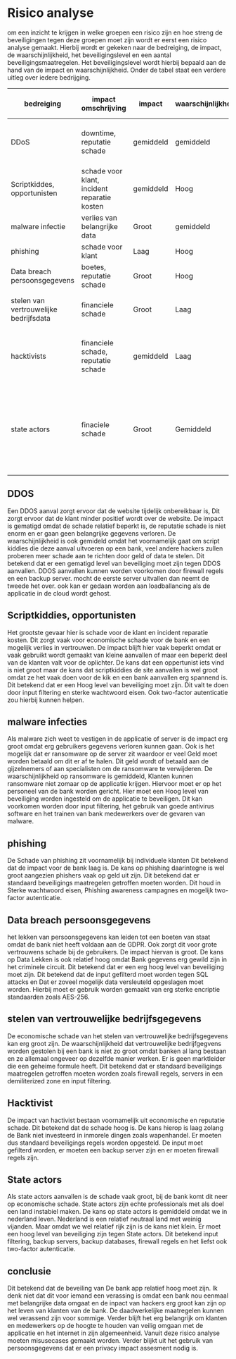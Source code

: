 # Risico analyse

om een inzicht te krijgen in welke groepen een risico zijn en hoe streng de beveiligingen tegen deze groepen moet zijn wordt er eerst een risico analyse gemaakt. Hierbij wordt er gekeken naar de bedreiging, de impact, de waarschijnlijkheid, het beveiligingslevel en een aantal beveiligingsmaatregelen. Het beveiligingslevel wordt hierbij bepaald aan de hand van de impact en waarschijnlijkheid. Onder de tabel staat een verdere uitleg over iedere bedrijging.

| bedreiging                             | impact  omschrijving            | impact | waarschijnlijkheid | security control level | controls |
| -------------------------------------- | -------------------------------- | ------ | ------------------ | ---------------------- | -------- |
| DDoS                                   | downtime, reputatie schade       | gemiddeld | gemiddeld | gematigd level van beveiliging | firewall regels tegen DoS en backup servers |
| Scriptkiddes, opportunisten            | schade voor klant, incident reparatie kosten | gemiddeld | Hoog | hoog level van beveiliging | input filtering, wachtwoord eisen |
| malware infectie                       | verlies van belangrijke data     | Groot  | gemiddeld | Hoog level van beveiling | input filtering, antivirus |
| phishing                               | schade voor klant                | Laag   | Hoog | standaard beveiliging | two-factor authenticatie |
| Data breach persoonsgegevens           | boetes, reputatie schade         | Groot  | Hoog | Erg hoog level van beveiliging | input filtering, encryptie |
| stelen van vertrouwelijke bedrijfsdata | financiele schade                | Groot  | Laag | standaard beveiliging | firewall regels, dmz, input filtering |
| hacktivists                            | financiele schade, reputatie schade | gemiddeld | Laag | standaard beveiling | input filtering, backup server, firewall regels |
| state actors                           | finaciele schade                 | Groot | Gemiddeld | hoog level beveiliging | input filtering, backup server, backup database, firewall regels, two factor autenticatie |

## DDOS

Een DDOS aanval zorgt ervoor dat de website tijdelijk onbereikbaar is, Dit zorgt ervoor dat de klant minder positief wordt over de website. De impact is gematigd omdat de schade relatief beperkt is, de reputatie schade is niet enorm en er gaan geen belangrijke gegevens verloren. De waarschijnlijkheid is ook gemideld omdat het voornamelijk gaat om script kiddies die deze aanval uitvoeren op een bank, veel andere hackers zullen proberen meer schade aan te richten door geld of data te stelen. Dit betekend dat er een gematigd level van beveiliging moet zijn tegen DDOS aanvallen. DDOS aanvallen kunnen worden voorkomen door firewall regels en een backup server. mocht de eerste server uitvallen dan neemt de tweede het over. ook kan er gedaan worden aan loadballancing als de applicatie in de cloud wordt gehost.

## Scriptkiddies, opportunisten

Het grootste gevaar hier is schade voor de klant en incident reparatie kosten. Dit zorgt vaak voor economische schade voor de bank en een mogelijk verlies in vertrouwen. De impact blijft hier vaak beperkt omdat er vaak gebruikt wordt gemaakt van kleine aanvallen of maar een beperkt deel van de klanten valt voor de oplichter. De kans dat een oppertunist iets vind is niet groot maar de kans dat scriptkiddies de site aanvallen is wel groot omdat ze het vaak doen voor de kik en een bank aanvallen erg spannend is. Dit betekend dat er een Hoog level van beveiliging moet zijn. Dit valt te doen door input filtering en sterke wachtwoord eisen. Ook two-factor autenticatie zou hierbij kunnen helpen.

## malware infecties

Als malware zich weet te vestigen in de applicatie of server is de impact erg groot omdat erg gebruikers gegevens verloren kunnen gaan. Ook is het mogelijk dat er ransomware op de server zit waardoor er veel Geld moet worden betaald om dit er af te halen. Dit geld wordt of betaald aan de gijzelnemers of aan specialisten om de ransomware te verwijderen. De waarschijnlijkheid op ransomware is gemiddeld, Klanten kunnen ransomware niet zomaar op de applicatie krijgen. Hiervoor moet er op het personeel van de bank worden gericht. Hier moet een Hoog level van beveiliging worden ingesteld om de applicatie te beveiligen. Dit kan voorkomen worden door input filtering, het gebruik van goede antivirus software en het trainen van bank medewerkers over de gevaren van malware.

## phishing

De Schade van phishing zit voornamelijk bij individuele klanten Dit betekend dat de impact voor de bank laag is. De kans op phishing daarintegne is wel groot aangezien phishers vaak op geld uit zijn. Dit betekend dat er standaard beveiligings maatregelen getroffen moeten worden. Dit houd in Sterke wachtwoord eisen, Phishing awareness campagnes en mogelijk two-factor autenticatie.

## Data breach persoonsgegevens

het lekken van persoonsgegevens kan leiden tot een boeten van staat omdat de bank niet heeft voldaan aan de GDPR. Ook zorgt dit voor grote vertrouwens schade bij de gebruikers. De impact hiervan is groot. De kans op Data Lekken is ook relatief hoog omdat Bank gegevens erg gewild zijn in het criminele circuit. Dit betekend dat er een erg hoog level van beveiliging moet zijn. Dit betekend dat de input gefilterd moet worden tegen SQL attacks en Dat er zoveel mogelijk data versleuteld opgeslagen moet worden. Hierbij moet er gebruik worden gemaakt van erg sterke encriptie standaarden zoals AES-256.

## stelen van vertrouwelijke bedrijfsgegevens

De economische schade van het stelen van vertrouwelijke bedrijfsgegevens kan erg groot zijn. De waarschijnlijkheid dat vertrouwelijke bedrijfgegvens worden gestolen bij een bank is niet zo groot omdat banken al lang bestaan en ze allemaal ongeveer op dezelfde manier werken. Er is geen marktleider die een geheime formule heeft. Dit betekend dat er standaard beveiligings maatregelen getroffen moeten worden zoals firewall regels, servers in een demiliterized zone en input filtering.

## Hacktivist

De impact van hactivist bestaan voornamelijk uit economische en reputatie schade. Dit betekend dat de schade hoog is. De kans hierop is laag zolang de Bank niet investeerd in inmorele dingen zoals wapenhandel. Er moeten dus standaard beveiligings regels worden opgesteld. De input moet gefilterd worden, er moeten een backup server zijn en er moeten firewall regels zijn.

## State actors

Als state actors aanvallen is de schade vaak groot, bij de bank komt dit neer op economische schade. State actors zijn echte professionals met als doel een land instabiel maken. De kans op state actors is gemiddeld omdat we in nederland leven. Nederland is een relatief neutraal land met weinig vijanden. Maar omdat we wel relatief rijk zijn is de kans niet klein. Er moet een hoog level van beveiliging zijn tegen State actors. Dit betekend input filtering, backup servers, backup databases, firewall regels en het liefst ook two-factor autenticatie.

## conclusie

Dit betekend dat de beveiling van De bank app relatief hoog moet zijn. Ik denk niet dat dit voor iemand een verassing is omdat een bank nou eenmaal met belangrijke data omgaat en de inpact van hackers erg groot kan zijn op het leven van klanten van de bank. De daadwerkelijke maatregelen kunnen wel verassend zijn voor sommige. Verder blijft het erg belangrijk om klanten en medewerkers op de hoogte te houden van veilig omgaan met de applicatie en het internet in zijn algemeenheid. Vanuit deze risico analyse moeten misusecases gemaakt worden. Verder blijkt uit het gebruik van persoonsgegevens dat er een privacy impact assesment nodig is.
